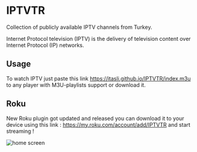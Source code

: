 # IPTVTR
Collection of publicly available IPTV channels from Turkey. 

Internet Protocol television (IPTV) is the delivery of television content over Internet Protocol (IP) networks. 

## Usage

To watch IPTV just paste this link <https://itasli.github.io/IPTVTR/index.m3u> to any player with M3U-playlists support or download it.

## Roku

New Roku plugin got updated and released you can download it to your device using this link : <https://my.roku.com/account/add/IPTVTR> and start streaming !

![home screen](https://i.ibb.co/GxnzFtL/dev.jpg)
